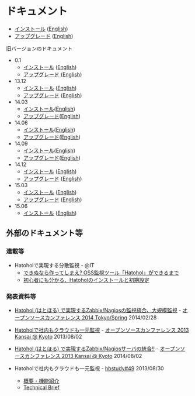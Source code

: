 ドキュメント
==========

- [インストール](/docs/install/16.01/ja/) ([English](/docs/install/16.01/en/))
- [アップグレード](/docs/upgrade/16.01/ja/) ([English](/docs/upgrade/16.01/en/))

旧バージョンのドキュメント

- 0.1
	- [インストール](/docs/install/0.1/ja/) ([English](/docs/install/0.1/en/))
	- [アップグレード](/docs/upgrade/0.1/ja/) ([English](/docs/upgrade/0.1/en/))
- 13.12
	- [インストール](/docs/install/13.12/ja/) ([English](/docs/install/13.12/en/))
	- [アップグレード](/docs/upgrade/13.12/ja/) ([English](/docs/upgrade/13.12/en/))
- 14.03
	- [インストール](/docs/install/14.03/ja/)([English](/docs/install/14.03/en/))
	- [アップグレード](/docs/upgrade/14.03/ja/)([English](/docs/install/14.03/en/))
- 14.06
	- [インストール](/docs/install/14.06/ja/)([English](/docs/install/14.06/en/))
	- [アップグレード](/docs/upgrade/14.06/ja/)([English](/docs/install/14.06/en/))
- 14.09
	- [インストール](/docs/install/14.09/ja/)([English](/docs/install/14.09/en/))
	- [アップグレード](/docs/upgrade/14.09/ja/)([English](/docs/install/14.09/en/))
- 14.12
	- [インストール](/docs/install/14.12/ja/) ([English](/docs/install/14.12/en/))
	- [アップグレード](/docs/upgrade/14.12/ja/) ([English](/docs/upgrade/14.12/en/))
- 15.03
	- [インストール](/docs/install/15.03/ja/) ([English](/docs/install/15.03/en/))
	- [アップグレード](/docs/upgrade/15.03/ja/) ([English](/docs/upgrade/15.03/en/))
- 15.06
	- [インストール](/docs/install/15.06/ja/) ([English](/docs/install/15.06/en/))

外部のドキュメント等
------------------
### 連載等
- Hatoholで実現する分散監視 - @IT
	- [できぬなら作ってしまえ? OSS監視ツール「Hatohol」ができるまで](http://www.atmarkit.co.jp/ait/articles/1402/13/news008.html)
	- [初心者にも分かる、Hatoholのインストールと初期設定](http://www.atmarkit.co.jp/ait/articles/1403/13/news007.html)

### 発表資料等
- [Hatohol (はとほる) で実現するZabbix/Nagiosの監視統合、大規模監視](http://www.slideshare.net/kz0817/osc-tokyo-20140228) - [オープンソースカンファレンス 2014 Tokyo/Spring](http://www.ospn.jp/osc2014-spring/) 2014/02/28
- [Hatoholで社内もクラウドも一元監視](http://www.ospn.jp/osc2013-kyoto/pdf/osc2013kyoto_hatohol_lt.pdf) - [オープンソースカンファレンス 2013 Kansai @ Kyoto](http://www.ospn.jp/osc2013-kyoto/) 2013/08/02
- [Hatohol (はとほる) で実現するZabbix/Nagiosサーバの統合!!](http://www.ospn.jp/osc2013-kyoto/pdf/osc2013kyoto_hatohol.pdf) - [オープンソースカンファレンス 2013 Kansai @ Kyoto](http://www.ospn.jp/osc2013-kyoto/) 2014/08/02

- Hatoholで社内もクラウドも一元監視 - [hbstudy#49](http://heartbeats.jp/hbstudy/2013/08/hbstudy49.html) 2013/08/30
	- [概要・機能紹介](http://www.slideshare.net/koedoyoshida/hatohol-introduction20130830hbstudy-25744631)
	- [Technical Brief](http://www.slideshare.net/koedoyoshida/hatohol-technicalbrief20130830hbstudy)
